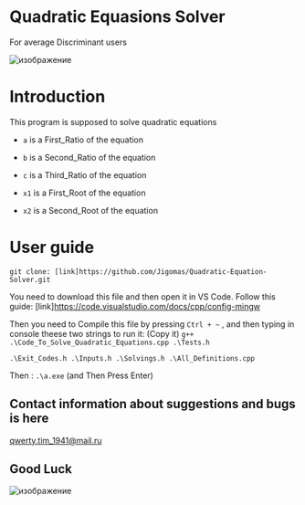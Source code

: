 # Quadratic Equasions Solver

For average Discriminant users

![изображение](ссылка)

# Introduction
 This program is supposed to solve quadratic equations

- `a` is a First_Ratio  of the equation
- `b` is a Second_Ratio of the equation
- `c` is a Third_Ratio  of the equation

- `x1` is a First_Root  of the equation
- `x2` is a Second_Root of the equation


# User guide

```
git clone: [link]https://github.com/Jigomas/Quadratic-Equation-Solver.git
```

You need to download this file and then open it in VS Code.
Follow this guide: [link]https://code.visualstudio.com/docs/cpp/config-mingw

Then you need to Compile this file by pressing ` Ctrl + ~ ` ,
and then typing in console theese two strings to  run it:
(Copy it)
`g++ .\Code_To_Solve_Quadratic_Equations.cpp .\Tests.h`

`.\Exit_Codes.h .\Inputs.h .\Solvings.h .\All_Definitions.cpp`


Then : `.\a.exe` (and Then Press Enter)


##    Contact information about suggestions and bugs is here
qwerty.tim_1941@mail.ru

## Good Luck
![изображение]()
